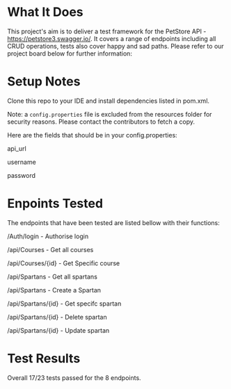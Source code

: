 # What It Does
This project's aim is to deliver a test framework for the PetStore API - https://petstore3.swagger.io/. It covers a range of endpoints including all CRUD operations, tests also cover happy and sad paths. Please refer to our project board below for further information: 

# Setup Notes
Clone this repo to your IDE and install dependencies listed in pom.xml.

Note: a `config.properties` file is excluded from the resources folder for security reasons. Please contact the contributors to fetch a copy.

Here are the fields that should be in your config.properties:

api_url

username

password

# Enpoints Tested

The endpoints that have been tested are listed bellow with their functions:

/Auth/login - Authorise login


/api/Courses - Get all courses

/api/Courses/{id} - Get Specific course


/api/Spartans - Get all spartans

/api/Spartans - Create a Spartan

/api/Spartans/{id} - Get specifc spartan

/api/Spartans/{id} - Delete spartan

/api/Spartans/{id} - Update spartan


# Test Results

Overall 17/23 tests passed for the 8 endpoints.

